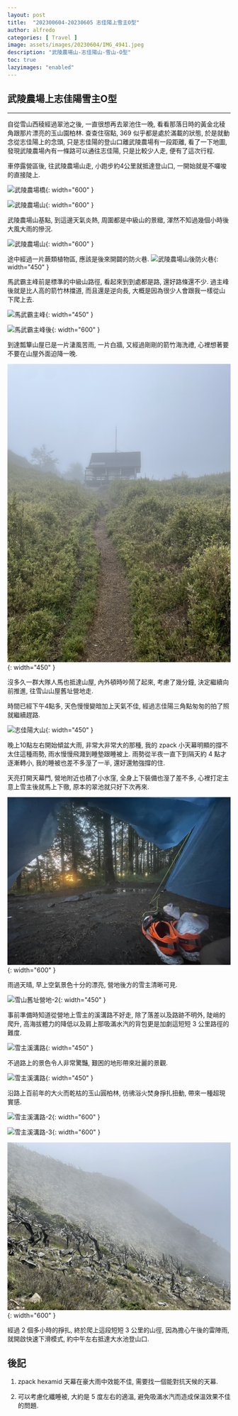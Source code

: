 ```yaml
---
layout: post
title:  "202300604-20230605 志佳陽上雪主O型"
author: alfredo
categories: [ Travel ]
image: assets/images/20230604/IMG_4941.jpeg
description: "武陵農場山-志佳陽山-雪山-O型"
toc: true
lazyimages: "enabled"
---
```


## 武陵農場上志佳陽雪主O型

---

自從雪山西稜經過翠池之後, 一直很想再去翠池住一晚, 看看那落日時的黃金北稜角跟那片漂亮的玉山園柏林. 查查住宿點, 369 似乎都是處於滿載的狀態, 於是就動念從志佳陽上的念頭, 只是志佳陽的登山口離武陵農場有一段距離, 看了一下地圖, 發現武陵農場內有一條路可以通往志佳陽, 只是比較少人走, 便有了這次行程.

車停露營區後, 往武陵農場山走, 小跑步約4公里就抵達登山口, 一開始就是不囉唆的直接陡上.

![武陵農場橋](/assets/images/20230604/IMG_4906.jpeg){: width="600" }
<br> 

![武陵農場山](/assets/images/20230604/IMG_4909.jpeg){: width="600" }
<br>


武陵農場山基點, 到這邊天氣炎熱, 周圍都是中級山的景緻, 渾然不知過幾個小時後大風大雨的慘況.

![武陵農場山](/assets/images/20230604/IMG_4910.jpeg){: width="600" }
<br>

途中經過一片蕨類植物區, 應該是後來開闢的防火巷.
![武陵農場山後防火巷](/assets/images/20230604/IMG_4913.jpeg){: width="450" }
<br> 

馬武霸主峰前是標準的中級山路徑, 看起來到到處都是路, 還好路條還不少. 過主峰後就是比人高的箭竹林擋道, 而且還是逆向長, 大概是因為很少人會跟我一樣從山下爬上去.

![馬武霸主峰](/assets/images/20230604/IMG_4915.jpeg){: width="450" }
<br> 

![馬武霸主峰後](/assets/images/20230604/IMG_4916.jpeg){: width="600" }
<br> 

到達瓢簞山屋已是一片淒風苦雨, 一片白牆, 又經過剛剛的箭竹海洗禮, 心裡想著要不要在山屋外面迫降一晚.

![瓢簞山屋](/assets/images/20230604/IMG_4918.jpeg){: width="450" }
<br> 

沒多久一群大隊人馬也抵達山屋, 內外頓時吵鬧了起來, 考慮了幾分鐘, 決定繼續向前推進, 往雪山山屋舊址營地走.

時間已經下午4點多, 天色慢慢變暗加上天氣不佳, 經過志佳陽三角點匆匆的拍了照就繼續趕路.

![志佳陽大山](/assets/images/20230604/IMG_4930.jpeg){: width="450" }
<br> 

晚上10點左右開始傾盆大雨, 非常大非常大的那種, 我的 zpack 小天幕明顯的撐不太住這種雨勢, 雨水慢慢飛濺到睡墊跟睡被上. 雨勢從半夜一直下到隔天約 4 點才逐漸轉小, 我的睡被也差不多溼了一半, 還好還勉強撐的住.

天亮打開天幕門, 營地附近也積了小水窪, 全身上下裝備也溼了差不多, 心裡打定主意上雪主後就馬上下徹, 原本的翠池就只好下次再來.

![雪山舊址營地](/assets/images/20230604/IMG_4931.jpeg){: width="600" }
<br> 

雨過天晴, 早上空氣景色十分的漂亮, 營地後方的雪主清晰可見.

![雪山舊址營地-2](/assets/images/20230604/IMG_4933.jpeg){: width="450" }
<br> 

事前準備時知道從營地上雪主的溪溝路不好走, 除了落差以及路跡不明外, 陡峭的爬升, 高海拔體力的降低以及肩上那吸滿水汽的背包更是加劇這短短 3 公里路徑的難度.

![雪主溪溝路](/assets/images/20230604/IMG_4940.jpeg){: width="450" }
<br> 

不過路上的景色令人非常驚豔, 艱困的地形帶來壯麗的景觀.

![雪主溪溝路](/assets/images/20230604/IMG_4944.jpeg){: width="450" }
<br> 

沿路上百前年的大火而乾枯的玉山圓柏林, 彷彿浴火焚身掙扎扭動, 帶來一種超現實感.

![雪主溪溝路-2](/assets/images/20230604/IMG_4945.jpeg){: width="600" }
<br> 

![雪主溪溝路-3](/assets/images/20230604/IMG_4946.jpeg){: width="600" }
<br> 

![雪主溪溝路-4](/assets/images/20230604/IMG_4948.jpeg){: width="600" }
<br> 

經過 2 個多小時的掙扎, 終於爬上這段短短 3 公里的山徑, 因為擔心午後的雷陣雨, 就開啟快速下滑模式, 約中午左右抵達大水池登山口.

## 後記

1. zpack hexamid 天幕在豪大雨中效能不佳, 需要找一個能對抗天候的天幕.
  
2. 可以考慮化纖睡被, 大約是 5 度左右的適溫, 避免吸滿水汽而造成保溫效果不佳的問題.
